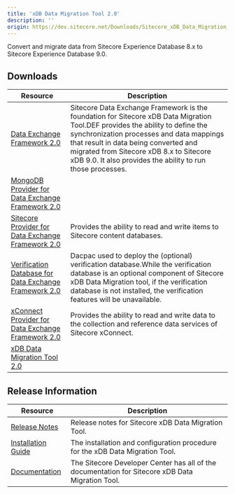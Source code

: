 ```yaml
---
title: 'xDB Data Migration Tool 2.0'
description: ''
origin: https://dev.sitecore.net/Downloads/Sitecore_xDB_Data_Migration_Tool/2x/xDB_Data_Migration_Tool_20
---
```


Convert and migrate data from Sitecore Experience Database 8.x to Sitecore Experience Database 9.0.

## Downloads

| Resource                                                                                                                                                                                                                                                                    | Description                                                                                                                                                                                                                                                                                                                 |
| --------------------------------------------------------------------------------------------------------------------------------------------------------------------------------------------------------------------------------------------------------------------------- | --------------------------------------------------------------------------------------------------------------------------------------------------------------------------------------------------------------------------------------------------------------------------------------------------------------------------- |
| [Data Exchange Framework 2.0](https://scdp.blob.core.windows.net/downloads/Sitecore%20xDB%20Data%20Migration%20Tool/2x/xDB%20Data%20Migration%20Tool%2020/Secure/Data%20Exchange%20Framework%202.0.0%20rev.%20171013.zip)                                                   | Sitecore Data Exchange Framework is the foundation for Sitecore xDB Data Migration Tool.DEF provides the ability to define the synchronization processes and data mappings that result in data being converted and migrated from Sitecore xDB 8.x to Sitecore xDB 9.0. It also provides the ability to run those processes. |
| [MongoDB Provider for Data Exchange Framework 2.0](https://scdp.blob.core.windows.net/downloads/Sitecore%20xDB%20Data%20Migration%20Tool/2x/xDB%20Data%20Migration%20Tool%2020/Secure/MongoDB%20Provider%20for%20Data%20Exchange%20Framework%202.0.0%20rev.%20171013.zip)   |                                                                                                                                                                                                                                                                                                                             |
| [Sitecore Provider for Data Exchange Framework 2.0](https://scdp.blob.core.windows.net/downloads/Sitecore%20xDB%20Data%20Migration%20Tool/2x/xDB%20Data%20Migration%20Tool%2020/Secure/Sitecore%20Provider%20for%20Data%20Exchange%20Framework%202.0.0%20rev.%20171013.zip) | Provides the ability to read and write items to Sitecore content databases.                                                                                                                                                                                                                                                 |
| [Verification Database for Data Exchange Framework 2.0](https://scdp.blob.core.windows.net/downloads/Sitecore%20xDB%20Data%20Migration%20Tool/2x/xDB%20Data%20Migration%20Tool%2020/Secure/Sitecore.DataExchange.Verification.dacpac)                                       | Dacpac used to deploy the (optional) verification database.While the verification database is an optional component of Sitecore xDB Data Migration tool, if the verification database is not installed, the verification features will be unavailable.                                                                      |
| [xConnect Provider for Data Exchange Framework 2.0](https://scdp.blob.core.windows.net/downloads/Sitecore%20xDB%20Data%20Migration%20Tool/2x/xDB%20Data%20Migration%20Tool%2020/Secure/xConnect%20Provider%20for%20Data%20Exchange%20Framework%202.0.0%20rev.%20171013.zip) | Provides the ability to read and write data to the collection and reference data services of Sitecore xConnect.                                                                                                                                                                                                             |
| [xDB Data Migration Tool 2.0](https://scdp.blob.core.windows.net/downloads/Sitecore%20xDB%20Data%20Migration%20Tool/2x/xDB%20Data%20Migration%20Tool%2020/Secure/xDB%20Data%20Migration%20Tool%20for%20Data%20Exchange%20Framework%202.0.0%20rev.%20171013.zip)             |                                                                                                                                                                                                                                                                                                                             |

## Release Information

| Resource                                                                                                                                                                                                                  | Description                                                                                      |
| ------------------------------------------------------------------------------------------------------------------------------------------------------------------------------------------------------------------------- | ------------------------------------------------------------------------------------------------ |
| [Release Notes](/downloads/Sitecore_xDB_Data_Migration_Tool/2x/xDB_Data_Migration_Tool_20/Release_Notes)                                                                                                                  | Release notes for Sitecore xDB Data Migration Tool.                                              |
| [Installation Guide](https://scdp.blob.core.windows.net/downloads/Sitecore%20xDB%20Data%20Migration%20Tool/2x/xDB%20Data%20Migration%20Tool%2020/Secure/xDB%20Data%20Migration%20Tool%20Installation%20Guide%202.0.0.pdf) | The installation and configuration procedure for the xDB Data Migration Tool.                    |
| [Documentation](https://doc.sitecore.com/developers/dmt/20/xdb-data-migration-tool/en/xdb-data-migration-tool.html)                                                                                                       | The Sitecore Developer Center has all of the documentation for Sitecore xDB Data Migration Tool. |
